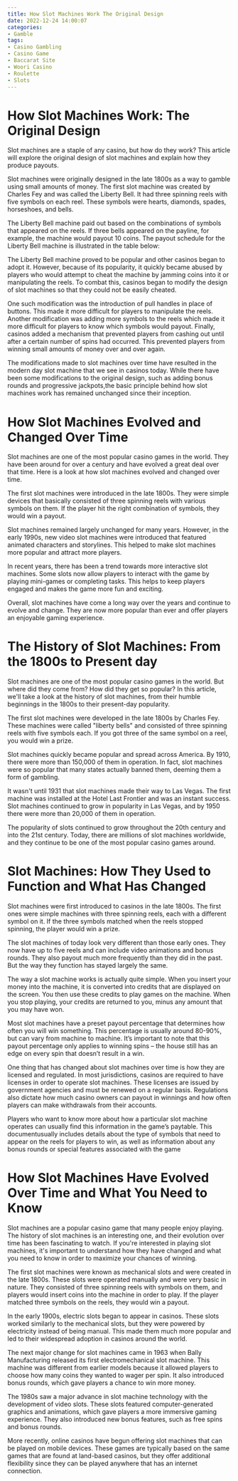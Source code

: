 ```yaml
---
title: How Slot Machines Work The Original Design 
date: 2022-12-24 14:00:07
categories:
- Gamble
tags:
- Casino Gambling
- Casino Game
- Baccarat Site
- Woori Casino
- Roulette
- Slots
---
```



#  How Slot Machines Work: The Original Design 

Slot machines are a staple of any casino, but how do they work? This article will explore the original design of slot machines and explain how they produce payouts.

 Slot machines were originally designed in the late 1800s as a way to gamble using small amounts of money. The first slot machine was created by Charles Fey and was called the Liberty Bell. It had three spinning reels with five symbols on each reel. These symbols were hearts, diamonds, spades, horseshoes, and bells.

The Liberty Bell machine paid out based on the combinations of symbols that appeared on the reels. If three bells appeared on the payline, for example, the machine would payout 10 coins. The payout schedule for the Liberty Bell machine is illustrated in the table below:

The Liberty Bell machine proved to be popular and other casinos began to adopt it. However, because of its popularity, it quickly became abused by players who would attempt to cheat the machine by jamming coins into it or manipulating the reels. To combat this, casinos began to modify the design of slot machines so that they could not be easily cheated.

One such modification was the introduction of pull handles in place of buttons. This made it more difficult for players to manipulate the reels. Another modification was adding more symbols to the reels which made it more difficult for players to know which symbols would payout. Finally, casinos added a mechanism that prevented players from cashing out until after a certain number of spins had occurred. This prevented players from winning small amounts of money over and over again.

The modifications made to slot machines over time have resulted in the modern day slot machine that we see in casinos today. While there have been some modifications to the original design, such as adding bonus rounds and progressive jackpots,the basic principle behind how slot machines work has remained unchanged since their inception.

#  How Slot Machines Evolved and Changed Over Time 

Slot machines are one of the most popular casino games in the world. They have been around for over a century and have evolved a great deal over that time. Here is a look at how slot machines evolved and changed over time.

The first slot machines were introduced in the late 1800s. They were simple devices that basically consisted of three spinning reels with various symbols on them. If the player hit the right combination of symbols, they would win a payout.

Slot machines remained largely unchanged for many years. However, in the early 1990s, new video slot machines were introduced that featured animated characters and storylines. This helped to make slot machines more popular and attract more players.

In recent years, there has been a trend towards more interactive slot machines. Some slots now allow players to interact with the game by playing mini-games or completing tasks. This helps to keep players engaged and makes the game more fun and exciting.

Overall, slot machines have come a long way over the years and continue to evolve and change. They are now more popular than ever and offer players an enjoyable gaming experience.

#  The History of Slot Machines: From the 1800s to Present day 

Slot machines are one of the most popular casino games in the world. But where did they come from? How did they get so popular? In this article, we'll take a look at the history of slot machines, from their humble beginnings in the 1800s to their present-day popularity.

The first slot machines were developed in the late 1800s by Charles Fey. These machines were called "liberty bells" and consisted of three spinning reels with five symbols each. If you got three of the same symbol on a reel, you would win a prize.

Slot machines quickly became popular and spread across America. By 1910, there were more than 150,000 of them in operation. In fact, slot machines were so popular that many states actually banned them, deeming them a form of gambling.

It wasn't until 1931 that slot machines made their way to Las Vegas. The first machine was installed at the Hotel Last Frontier and was an instant success. Slot machines continued to grow in popularity in Las Vegas, and by 1950 there were more than 20,000 of them in operation.

The popularity of slots continued to grow throughout the 20th century and into the 21st century. Today, there are millions of slot machines worldwide, and they continue to be one of the most popular casino games around.

# Slot Machines: How They Used to Function and What Has Changed 

Slot machines were first introduced to casinos in the late 1800s. The first ones were simple machines with three spinning reels, each with a different symbol on it. If the three symbols matched when the reels stopped spinning, the player would win a prize. 

The slot machines of today look very different than those early ones. They now have up to five reels and can include video animations and bonus rounds. They also payout much more frequently than they did in the past. But the way they function has stayed largely the same. 

The way a slot machine works is actually quite simple. When you insert your money into the machine, it is converted into credits that are displayed on the screen. You then use these credits to play games on the machine. When you stop playing, your credits are returned to you, minus any amount that you may have won. 

Most slot machines have a preset payout percentage that determines how often you will win something. This percentage is usually around 80-90%, but can vary from machine to machine. It’s important to note that this payout percentage only applies to winning spins – the house still has an edge on every spin that doesn’t result in a win. 

One thing that has changed about slot machines over time is how they are licensed and regulated. In most jurisdictions, casinos are required to have licenses in order to operate slot machines. These licenses are issued by government agencies and must be renewed on a regular basis. Regulations also dictate how much casino owners can payout in winnings and how often players can make withdrawals from their accounts. 

Players who want to know more about how a particular slot machine operates can usually find this information in the game’s paytable. This documentusually includes details about the type of symbols that need to appear on the reels for players to win, as well as information about any bonus rounds or special features associated with the game

#  How Slot Machines Have Evolved Over Time and What You Need to Know

Slot machines are a popular casino game that many people enjoy playing. The history of slot machines is an interesting one, and their evolution over time has been fascinating to watch. If you're interested in playing slot machines, it's important to understand how they have changed and what you need to know in order to maximize your chances of winning.

The first slot machines were known as mechanical slots and were created in the late 1800s. These slots were operated manually and were very basic in nature. They consisted of three spinning reels with symbols on them, and players would insert coins into the machine in order to play. If the player matched three symbols on the reels, they would win a payout.

In the early 1900s, electric slots began to appear in casinos. These slots worked similarly to the mechanical slots, but they were powered by electricity instead of being manual. This made them much more popular and led to their widespread adoption in casinos around the world.

The next major change for slot machines came in 1963 when Bally Manufacturing released its first electromechanical slot machine. This machine was different from earlier models because it allowed players to choose how many coins they wanted to wager per spin. It also introduced bonus rounds, which gave players a chance to win more money.

The 1980s saw a major advance in slot machine technology with the development of video slots. These slots featured computer-generated graphics and animations, which gave players a more immersive gaming experience. They also introduced new bonus features, such as free spins and bonus rounds.

More recently, online casinos have begun offering slot machines that can be played on mobile devices. These games are typically based on the same games that are found at land-based casinos, but they offer additional flexibility since they can be played anywhere that has an internet connection.